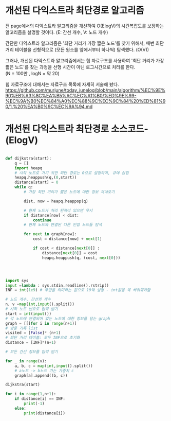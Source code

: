 # 개선된 다익스트라 최단경로 알고리즘

전 page에서의 다익스트라 알고리즘을 개선하여 O(ElogV)의 시간복잡도를 보장하는 알고리즘을 설명할 것이다. (E: 간선 개수, V: 노드 개수)

간단한 다익스트라 알고리즘은 '최단 거리가 가장 짧은 노드'를 찾기 위해서, 매번 최단 거리 테이블을 선형적으로 (모든 원소를 앞에서부터 하나씩) 탐색했다. (O(V))

그러나, 개선된 다익스트라 알고리즘에서는 힙 자료구조를 사용하여 '최단 거리가 가장 짧은 노드'를 찾는 과정을 선형 시간이 아닌 로그시간으로 처리를 한다.  
(N = 100만 , logN = 약 20)

힙 자료구조에 대해서는 자료구조 목록에 자세히 서술해 놨다.  
https://github.com/murjune/today_junelog/blob/main/algorithm/%EC%9E%90%EB%A3%8C%EA%B5%AC%EC%A1%B0/%ED%9E%99-%EC%9A%B0%EC%84%A0%EC%88%9C%EC%9C%84%20%ED%81%90/1.%20%EA%B0%9C%EC%9A%94.md

# 개선된 다익스트라 최단경로 소스코드- (ElogV)
``` python

def dijkstra(start):
    q = []
    import heapq
    # 시작 노드로 가기 위한 최단 경로는 0으로 설정하여, 큐에 삽입
    heapq.heappush(q,(0,start))
    distance[start] = 0
    while q:
        # 가장 최단 거리가 짧은 노드에 대한 정보 꺼내오기

        dist, now = heapq.heappop(q)

        # 현재 노드가 처리 된적이 있으면 무시
        if distance[now] < dist:
            continue
        # 현재 노드와 연결된 다른 인접 노드들 탐색

        for next in graph[now]:
            cost = distance[now] + next[1]

            if cost < distance[next[0]] :
                distance[next[0]] = cost
                heapq.heappush(q, (cost, next[0]))




import sys
input =lambda : sys.stdin.readline().rstrip()
INF = int(1e9) # 무한을 의미하는 값으로 10억 설정 - int값을 꼭 씌워줘야함

# 노드 개수, 간선의 개수
n, v =map(int,input().split())
# 시작 노드 번호로 입력 받기
start = int(input())
# 각 노드에 연결되어 있는 노드에 대한 정보를 담는 graph
graph = [[]for i in range(n+1)]
# 방문 기록 list
visited = [False]* (n+1)
# 최단 거리 테이블: 모두 INF으로 초기화
distance = [INF]*(n+1)

# 모든 간선 정보를 입력 받기

for _ in range(v):
    a, b, c = map(int,input().split())
    # a노드 -> b노드 가는 가중치 c
    graph[a].append((b, c))

dijkstra(start)

for i in range(1,n+1):
    if distance[i] == INF:
        print(-1)
    else:
        print(distance[i])
```
